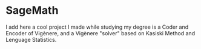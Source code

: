 # SageMath
I add here a cool project I made while studying my degree is a Coder and Encoder of Vigènere, and a Vigènere "solver" based on Kasiski Method and Lenguage Statistics.
